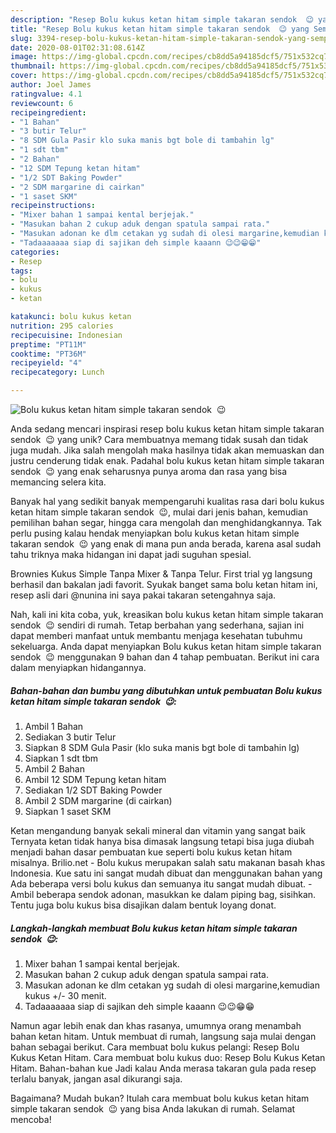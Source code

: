 ```yaml
---
description: "Resep Bolu kukus ketan hitam simple takaran sendok  😉 yang Sempurna"
title: "Resep Bolu kukus ketan hitam simple takaran sendok  😉 yang Sempurna"
slug: 3394-resep-bolu-kukus-ketan-hitam-simple-takaran-sendok-yang-sempurna
date: 2020-08-01T02:31:08.614Z
image: https://img-global.cpcdn.com/recipes/cb8dd5a94185dcf5/751x532cq70/bolu-kukus-ketan-hitam-simple-takaran-sendok-😉-foto-resep-utama.jpg
thumbnail: https://img-global.cpcdn.com/recipes/cb8dd5a94185dcf5/751x532cq70/bolu-kukus-ketan-hitam-simple-takaran-sendok-😉-foto-resep-utama.jpg
cover: https://img-global.cpcdn.com/recipes/cb8dd5a94185dcf5/751x532cq70/bolu-kukus-ketan-hitam-simple-takaran-sendok-😉-foto-resep-utama.jpg
author: Joel James
ratingvalue: 4.1
reviewcount: 6
recipeingredient:
- "1 Bahan"
- "3 butir Telur"
- "8 SDM Gula Pasir klo suka manis bgt bole di tambahin lg"
- "1 sdt tbm"
- "2 Bahan"
- "12 SDM Tepung ketan hitam"
- "1/2 SDT Baking Powder"
- "2 SDM margarine di cairkan"
- "1 saset SKM"
recipeinstructions:
- "Mixer bahan 1 sampai kental berjejak."
- "Masukan bahan 2 cukup aduk dengan spatula sampai rata."
- "Masukan adonan ke dlm cetakan yg sudah di olesi margarine,kemudian kukus +/- 30 menit."
- "Tadaaaaaaa siap di sajikan deh simple kaaann 😉😉😁😁"
categories:
- Resep
tags:
- bolu
- kukus
- ketan

katakunci: bolu kukus ketan 
nutrition: 295 calories
recipecuisine: Indonesian
preptime: "PT11M"
cooktime: "PT36M"
recipeyield: "4"
recipecategory: Lunch

---
```



![Bolu kukus ketan hitam simple takaran sendok  😉](https://img-global.cpcdn.com/recipes/cb8dd5a94185dcf5/751x532cq70/bolu-kukus-ketan-hitam-simple-takaran-sendok-😉-foto-resep-utama.jpg)

Anda sedang mencari inspirasi resep bolu kukus ketan hitam simple takaran sendok  😉 yang unik? Cara membuatnya memang tidak susah dan tidak juga mudah. Jika salah mengolah maka hasilnya tidak akan memuaskan dan justru cenderung tidak enak. Padahal bolu kukus ketan hitam simple takaran sendok  😉 yang enak seharusnya punya aroma dan rasa yang bisa memancing selera kita.

Banyak hal yang sedikit banyak mempengaruhi kualitas rasa dari bolu kukus ketan hitam simple takaran sendok  😉, mulai dari jenis bahan, kemudian pemilihan bahan segar, hingga cara mengolah dan menghidangkannya. Tak perlu pusing kalau hendak menyiapkan bolu kukus ketan hitam simple takaran sendok  😉 yang enak di mana pun anda berada, karena asal sudah tahu triknya maka hidangan ini dapat jadi suguhan spesial.

Brownies Kukus Simple Tanpa Mixer &amp; Tanpa Telur. First trial yg langsung berhasil dan bakalan jadi favorit. Syukak banget sama bolu ketan hitam ini, resep asli dari @nunina ini saya pakai takaran setengahnya saja.


Nah, kali ini kita coba, yuk, kreasikan bolu kukus ketan hitam simple takaran sendok  😉 sendiri di rumah. Tetap berbahan yang sederhana, sajian ini dapat memberi manfaat untuk membantu menjaga kesehatan tubuhmu sekeluarga. Anda dapat menyiapkan Bolu kukus ketan hitam simple takaran sendok  😉 menggunakan 9 bahan dan 4 tahap pembuatan. Berikut ini cara dalam menyiapkan hidangannya.

<!--inarticleads1-->

##### Bahan-bahan dan bumbu yang dibutuhkan untuk pembuatan Bolu kukus ketan hitam simple takaran sendok  😉:

1. Ambil 1 Bahan
1. Sediakan 3 butir Telur
1. Siapkan 8 SDM Gula Pasir (klo suka manis bgt bole di tambahin lg)
1. Siapkan 1 sdt tbm
1. Ambil 2 Bahan
1. Ambil 12 SDM Tepung ketan hitam
1. Sediakan 1/2 SDT Baking Powder
1. Ambil 2 SDM margarine (di cairkan)
1. Siapkan 1 saset SKM


Ketan mengandung banyak sekali mineral dan vitamin yang sangat baik Ternyata ketan tidak hanya bisa dimasak langsung tetapi bisa juga diubah menjadi bahan dasar pembuatan kue seperti bolu kukus ketan hitam misalnya. Brilio.net - Bolu kukus merupakan salah satu makanan basah khas Indonesia. Kue satu ini sangat mudah dibuat dan menggunakan bahan yang Ada beberapa versi bolu kukus dan semuanya itu sangat mudah dibuat. - Ambil beberapa sendok adonan, masukkan ke dalam piping bag, sisihkan. Tentu juga bolu kukus bisa disajikan dalam bentuk loyang donat. 

<!--inarticleads2-->

##### Langkah-langkah membuat Bolu kukus ketan hitam simple takaran sendok  😉:

1. Mixer bahan 1 sampai kental berjejak.
1. Masukan bahan 2 cukup aduk dengan spatula sampai rata.
1. Masukan adonan ke dlm cetakan yg sudah di olesi margarine,kemudian kukus +/- 30 menit.
1. Tadaaaaaaa siap di sajikan deh simple kaaann 😉😉😁😁


Namun agar lebih enak dan khas rasanya, umumnya orang menambah bahan ketan hitam. Untuk membuat di rumah, langsung saja mulai dengan bahan sebagai berikut. Cara membuat bolu kukus pelangi: Resep Bolu Kukus Ketan Hitam. Cara membuat bolu kukus duo: Resep Bolu Kukus Ketan Hitam. Bahan-bahan kue Jadi kalau Anda merasa takaran gula pada resep terlalu banyak, jangan asal dikurangi saja. 

Bagaimana? Mudah bukan? Itulah cara membuat bolu kukus ketan hitam simple takaran sendok  😉 yang bisa Anda lakukan di rumah. Selamat mencoba!
